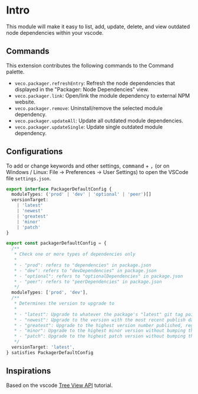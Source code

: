 # Intro

This module will make it easy to list, add, update, delete, and view outdated node dependencies within your vscode.

## Commands

This extension contributes the following commands to the Command palette.

- `veco.packager.refreshEntry`: Refresh the node dependencies that displayed in the "Packager: Node Dependencies" view.
- `veco.packager.link`: Open/link the module dependency to external NPM website.
- `veco.packager.remove`: Uninstall/remove the selected module dependency.
- `veco.packager.updateAll`: Update all outdated module dependencies.
- `veco.packager.updateSingle`: Update single outdated module dependency.

## Configurations

To add or change keywords and other settings, <kbd>command</kbd> + <kbd>,</kbd> (or on Windows / Linux: File -> Preferences -> User Settings) to open the VSCode file `settings.json`.

```ts
export interface PackagerDefaultConfig {
  moduleTypes: ('prod' | 'dev' | 'optional' | 'peer')[]
  versionTarget:
    | 'latest'
    | 'newest'
    | 'greatest'
    | 'minor'
    | 'patch'
}

export const packagerDefaultConfig = {
  /**
   * Check one or more types of dependencies only
   *
   * - "prod": refers to "dependencies" in package.json
   * - "dev": refers to "devDependencies" in package.json
   * - "optional": refers to "optionalDependencies" in package.json
   * - "peer": refers to "peerDependencies" in package.json
   */
  moduleTypes: ['prod', 'dev'],
  /**
   * Determines the version to upgrade to
   *
   * - "latest": Upgrade to whatever the package's "latest" git tag points to. Excludes prereleases.
   * - "newest": Upgrade to the version with the most recent publish date, even if there are other version numbers that are higher. Includes prereleases.
   * - "greatest": Upgrade to the highest version number published, regardless of release date or tag.
   * - "minor": Upgrade to the highest minor version without bumping the major version.
   * - "patch": Upgrade to the highest patch version without bumping the minor or major versions.
   */
  versionTarget: 'latest',
} satisfies PackagerDefaultConfig
```

## Inspirations

Based on the vscode [Tree View API](https://code.visualstudio.com/api/extension-guides/tree-view) tutorial.